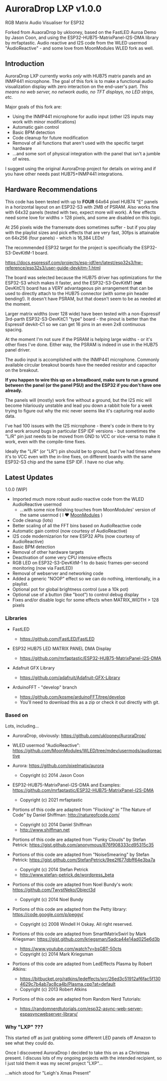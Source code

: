 # AuroraDrop LXP v1.0.0

RGB Matrix Audio Visualiser for ESP32

Forked from AuaoraDrop by uklooney, based on the FastLED Auroa Demo by Jason Coon, and using the ESP32-HUB75-MatrixPanel-I2S-DMA library by mrfaptastic. Audio reactive and I2S code from the WLED usermod "AudioReactive" - and some love from MoonModules WLED fork as well. 

## Introduction

AuroraDrop LXP currently works *only* with HUB75 matrix panels and an INMP441 microphone. The goal of this fork is to make a functional audio visualization display with zero interaction on the end-user's part. *This means no web server, no network audio, no TFT displays, no LED strips, etc.*

Major goals of this fork are:

* Using the INMP441 microphone for audio input (other I2S inputs may work with minor modifications)
* Automatic gain control
* Basic BPM detection
* Code cleanup for future modification
* Removal of all functions that aren't used with the specific target hardware
* ...and some sort of physical integration with the panel that isn't a jumble of wires.

I suggest using the original AuroraDrop project for details on wiring and if you have other needs past HUB75+INMP441 integrations.

## Hardware Recommendations

This code has been tested with up to **FOUR** 64x64 pixel HUB74 "E" panels in a horizontal layout on an ESP32-S3 with 2MB of PSRAM. Also works fine with 64x32 panels (tested with two, expect more will work). A few effects need some love for widths > 128 pixels, and some are disabled on this logic.

At 256 pixels wide the framereate does sometimes suffer - but if you play with the playlist sizes and pick effects that are very fast, 30fps is attainable on 64x256 (four panels) - which is 16,384 LEDs!

The recommended ESP32 target for the project is specificially the ESP32-S3-DevKitM-1 board. 

https://docs.espressif.com/projects/esp-idf/en/latest/esp32s3/hw-reference/esp32s3/user-guide-devkitm-1.html

The board was selected because the HUB75 driver has optimizations for the ESP32-S3 which makes it faster, and the ESP32-S3-DevKitM1 (**not** DevKitC1) board has a VERY advantageous pin arrangement that can be used to directly attach to the HUB75 connector (with some pin header bending!). It doesn't have PSRAM, but that doesn't seem to be as needed at the moment.

Larger matrix widths (over 128 wide) have been tested with a non-Espressif 3rd-parth ESP32-S3-DevKitC1 "type" board - the pinout is better than the Espressif devkit-C1 so we can get 16 pins in an even 2x8 continuous spacing. 

At the moment I'm not sure if the PSRAM is helping large widths - or it's other fixes I've done. Either way, the PSRAM is indeed in use in the HUB75 panel driver.

The audio input is accomplished with the INMP441 microphone. Commonly available circular breakout boards have the needed resistor and capacitor on the breakout.

**If you happen to wire this up on a breadboard, make sure to run a ground between the panel (or the panel PSU) and the ESP32 if you don't have one already.**

The panels will (mostly) work fine without a ground, but the I2S mic will become hilariously unstable and lead you down a rabbit hole for a week trying to figure out why the mic never seems like it's capturing real audio data. 

I've had 100 issues with the I2S microphone - there's code in there to try and work around bugs in particular ESP IDF versions - but sometimes the "L/R" pin just needs to be moved from GND to VCC or vice-versa to make it work, even with the compile-time fixes.

Ideally the "L/R" (or "LR") pin should be to ground, but I've had times where it's to VCC even with the in-line fixes, on different boards with the same ESP32-S3 chip and the same ESP IDF. I have no clue why. 

## Latest Updates

1.0.0 (WIP)
* Imported much more robust audio reactive code from the WLED AudioReactive usermod
  * ...with some nice finishing touches from MoonModules' version of the same usermod ( I :heart: [MoonModules](https://github.com/MoonModules/WLED) )
* Code cleanup (lots)
* Better scaling of all the FFT bins based on AudioReactive code  
* Automatic gain control (now courtesy of AudioReactive)
* I2S code modernizarion for new ESP32 APIs (now courtesy of AudioReactive)
* Basic BPM detection
* Removal of other hardware targets
* Deactivation of some very CPU intensive effects
* RGB LED on ESP32-S3-DevKitM-1 to do basic frames-per-second monitoring (now via FastLED)
* Removal of webserver and networking code
* Added a generic "NOOP" effect so we can do nothing, intentionally, in a playlist.
* Optional pot for global brightness control (use a 10k pot)
* Optional use of a button (like "boot") to control debug display
* Fixes and/or disable logic for some effects when MATRIX_WIDTH > 128 pixels

### Libraries

 * FastLED
    * https://github.com/FastLED/FastLED

 * ESP32 HUB75 LED MATRIX PANEL DMA Display
    * https://github.com/mrfaptastic/ESP32-HUB75-MatrixPanel-I2S-DMA

 * Adafruit GFX Library
    * https://github.com/adafruit/Adafruit-GFX-Library

 * ArduinoFFT - "develop" branch
    * https://github.com/kosme/arduinoFFT/tree/develop
    * You'll need to download this as a zip or check it out directly with git.

### Based on

 Lots, including...

 * AuroraDrop, obviously: https://github.com/uklooney/AuroraDrop/

 * WLED usermod "AudioReactive": https://github.com/MoonModules/WLED/tree/mdev/usermods/audioreactive
 
 * Aurora: https://github.com/pixelmatix/aurora
   * Copyright (c) 2014 Jason Coon

 * ESP32-HUB75-MatrixPanel-I2S-DMA and Examples: https://github.com/mrfaptastic/ESP32-HUB75-MatrixPanel-I2S-DMA
   * Copyright (c) 2021 mrfaptastic
   
 * Portions of this code are adapted from "Flocking" in "The Nature of Code" by Daniel Shiffman: http://natureofcode.com/
   * Copyright (c) 2014 Daniel Shiffman
   * http://www.shiffman.net

 * Portions of this code are adapted from "Funky Clouds" by Stefan Petrick: https://gist.github.com/anonymous/876f908333cd95315c35
 * Portions of this code are adapted from "NoiseSmearing" by Stefan Petrick: https://gist.github.com/StefanPetrick/9ee2f677dbff64e3ba7a
   * Copyright (c) 2014 Stefan Petrick
   * http://www.stefan-petrick.de/wordpress_beta

 * Portions of this code are adapted from Noel Bundy's work: https://github.com/TwystNeko/Object3d
   * Copyright (c) 2014 Noel Bundy
 
 * Portions of this code are adapted from the Petty library: https://code.google.com/p/peggy/
   * Copyright (c) 2008 Windell H Oskay.  All right reserved.

 * Portions of this code are adapted from SmartMatrixSwirl by Mark Kriegsman: https://gist.github.com/kriegsman/5adca44e14ad025e6d3b
   * https://www.youtube.com/watch?v=bsGBT-50cts
   * Copyright (c) 2014 Mark Kriegsman

 * Portions of this code are adapted from LedEffects Plasma by Robert Atkins:
   * https://bitbucket.org/ratkins/ledeffects/src/26ed3c51912af6fac5f1304629c7b4ab7ac8ca4b/Plasma.cpp?at=default
   * Copyright (c) 2013 Robert Atkins

 * Portions of this code are adapted from Random Nerd Tutorials:
   * https://randomnerdtutorials.com/esp32-async-web-server-espasyncwebserver-library/

### Why "LXP" ???

This started off as just grabbing some different LED panels off Amazon to see what they could do.

Once I discovered AuroraDrop I decided to take this on as a Christmas present. I discuss lots of my ongoing projects with the intended recipient, so I just told them it was my secret project "LXP"... 

...which stood for "Leigh's Xmas Present"
